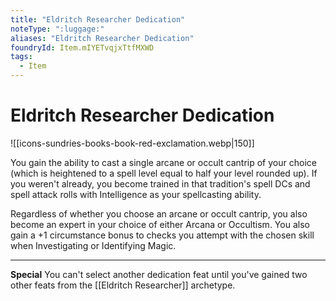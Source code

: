 ```yaml
---
title: "Eldritch Researcher Dedication"
noteType: ":luggage:"
aliases: "Eldritch Researcher Dedication"
foundryId: Item.mIYETvqjxTtfMXWD
tags:
  - Item
---
```


# Eldritch Researcher Dedication
![[icons-sundries-books-book-red-exclamation.webp|150]]

You gain the ability to cast a single arcane or occult cantrip of your choice (which is heightened to a spell level equal to half your level rounded up). If you weren't already, you become trained in that tradition's spell DCs and spell attack rolls with Intelligence as your spellcasting ability.

Regardless of whether you choose an arcane or occult cantrip, you also become an expert in your choice of either Arcana or Occultism. You also gain a +1 circumstance bonus to checks you attempt with the chosen skill when Investigating or Identifying Magic.

* * *

**Special** You can't select another dedication feat until you've gained two other feats from the [[Eldritch Researcher]] archetype.
